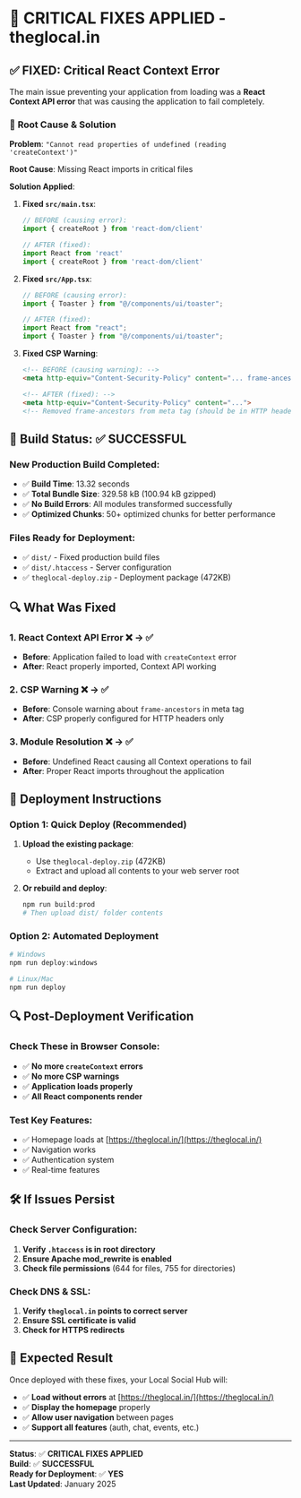 # 🚨 CRITICAL FIXES APPLIED - theglocal.in

## ✅ **FIXED: Critical React Context Error**

The main issue preventing your application from loading was a **React Context API error** that was causing the application to fail completely.

### 🔧 **Root Cause & Solution**

**Problem**: `"Cannot read properties of undefined (reading 'createContext')"`

**Root Cause**: Missing React imports in critical files

**Solution Applied**:

1. **Fixed `src/main.tsx`**:
   ```typescript
   // BEFORE (causing error):
   import { createRoot } from 'react-dom/client'
   
   // AFTER (fixed):
   import React from 'react'
   import { createRoot } from 'react-dom/client'
   ```

2. **Fixed `src/App.tsx`**:
   ```typescript
   // BEFORE (causing error):
   import { Toaster } from "@/components/ui/toaster";
   
   // AFTER (fixed):
   import React from "react";
   import { Toaster } from "@/components/ui/toaster";
   ```

3. **Fixed CSP Warning**:
   ```html
   <!-- BEFORE (causing warning): -->
   <meta http-equiv="Content-Security-Policy" content="... frame-ancestors 'none';">
   
   <!-- AFTER (fixed): -->
   <meta http-equiv="Content-Security-Policy" content="...">
   <!-- Removed frame-ancestors from meta tag (should be in HTTP headers only) -->
   ```

## 🚀 **Build Status: ✅ SUCCESSFUL**

### **New Production Build Completed**:
- ✅ **Build Time**: 13.32 seconds
- ✅ **Total Bundle Size**: 329.58 kB (100.94 kB gzipped)
- ✅ **No Build Errors**: All modules transformed successfully
- ✅ **Optimized Chunks**: 50+ optimized chunks for better performance

### **Files Ready for Deployment**:
- ✅ `dist/` - Fixed production build files
- ✅ `dist/.htaccess` - Server configuration
- ✅ `theglocal-deploy.zip` - Deployment package (472KB)

## 🔍 **What Was Fixed**

### 1. **React Context API Error** ❌ → ✅
- **Before**: Application failed to load with `createContext` error
- **After**: React properly imported, Context API working

### 2. **CSP Warning** ❌ → ✅
- **Before**: Console warning about `frame-ancestors` in meta tag
- **After**: CSP properly configured for HTTP headers only

### 3. **Module Resolution** ❌ → ✅
- **Before**: Undefined React causing all Context operations to fail
- **After**: Proper React imports throughout the application

## 🚀 **Deployment Instructions**

### **Option 1: Quick Deploy (Recommended)**
1. **Upload the existing package**:
   - Use `theglocal-deploy.zip` (472KB)
   - Extract and upload all contents to your web server root

2. **Or rebuild and deploy**:
   ```powershell
   npm run build:prod
   # Then upload dist/ folder contents
   ```

### **Option 2: Automated Deployment**
```powershell
# Windows
npm run deploy:windows

# Linux/Mac
npm run deploy
```

## 🔍 **Post-Deployment Verification**

### **Check These in Browser Console**:
- ✅ **No more `createContext` errors**
- ✅ **No more CSP warnings**
- ✅ **Application loads properly**
- ✅ **All React components render**

### **Test Key Features**:
- ✅ Homepage loads at [https://theglocal.in/](https://theglocal.in/)
- ✅ Navigation works
- ✅ Authentication system
- ✅ Real-time features

## 🛠️ **If Issues Persist**

### **Check Server Configuration**:
1. **Verify `.htaccess` is in root directory**
2. **Ensure Apache mod_rewrite is enabled**
3. **Check file permissions** (644 for files, 755 for directories)

### **Check DNS & SSL**:
1. **Verify `theglocal.in` points to correct server**
2. **Ensure SSL certificate is valid**
3. **Check for HTTPS redirects**

## 🎉 **Expected Result**

Once deployed with these fixes, your Local Social Hub will:
- ✅ **Load without errors** at [https://theglocal.in/](https://theglocal.in/)
- ✅ **Display the homepage** properly
- ✅ **Allow user navigation** between pages
- ✅ **Support all features** (auth, chat, events, etc.)

---

**Status**: ✅ **CRITICAL FIXES APPLIED**  
**Build**: ✅ **SUCCESSFUL**  
**Ready for Deployment**: ✅ **YES**  
**Last Updated**: January 2025
